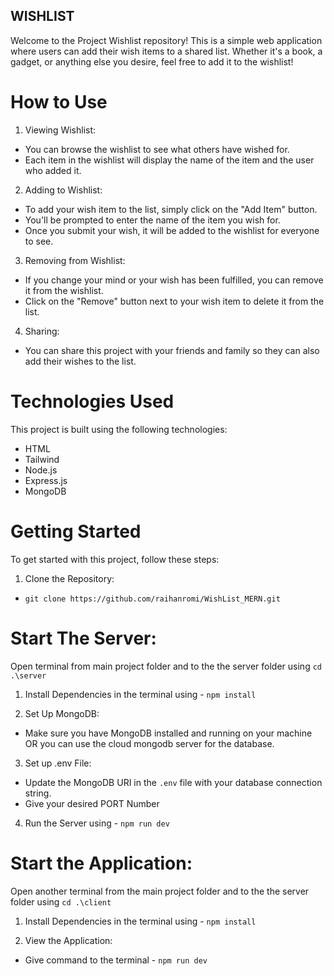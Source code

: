 ## WISHLIST
Welcome to the Project Wishlist repository! This is a simple web application where users can add their wish items to a shared list. Whether it's a book, a gadget, or anything else you desire, feel free to add it to the wishlist!

# How to Use

1. Viewing Wishlist:
* You can browse the wishlist to see what others have wished for.
* Each item in the wishlist will display the name of the item and the user who added it.

2. Adding to Wishlist:
* To add your wish item to the list, simply click on the "Add Item" button.
* You'll be prompted to enter the name of the item you wish for.
* Once you submit your wish, it will be added to the wishlist for everyone to see.

3. Removing from Wishlist:
* If you change your mind or your wish has been fulfilled, you can remove it from the wishlist.
* Click on the "Remove" button next to your wish item to delete it from the list.

4. Sharing:
* You can share this project with your friends and family so they can also add their wishes to the list.


# Technologies Used 
This project is built using the following technologies:

* HTML
* Tailwind
* Node.js
* Express.js
* MongoDB

# Getting Started
To get started with this project, follow these steps:

1. Clone the Repository:
* `git clone https://github.com/raihanromi/WishList_MERN.git`

# Start The Server:
Open terminal from  main project folder and to the the server folder using `cd .\server`

1. Install Dependencies in the terminal using - `npm install`

2. Set Up MongoDB:
* Make sure you have MongoDB installed and running on your machine OR you can use the cloud mongodb server for the database.

3. Set up .env File:
* Update the MongoDB URI in the `.env` file with your database connection string.
* Give your desired PORT Number

4. Run the Server using - `npm run dev`

# Start the Application:
Open another terminal from the main project folder and to the the server folder using `cd .\client`

1. Install Dependencies in the terminal using - `npm install`

2. View the Application:
* Give command to the terminal - `npm run dev` 